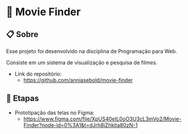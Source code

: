 # 🎥 Movie Finder
 
 ## 📋 Sobre
  Esse projeto foi desenvolvido na disciplina de Programação para Web.

  Consiste em um sistema de visualização e pesquisa de filmes.

  - Link do repositório:
    - https://github.com/anniasebold/movie-finder

## 💾 Etapas

  - Prototipação das telas no Figma: 
    - https://www.figma.com/file/XpUS40eIL0oO3U3cL3mVo2/Movie-Finder?node-id=0%3A1&t=dJrh8jZhkita80zN-1
